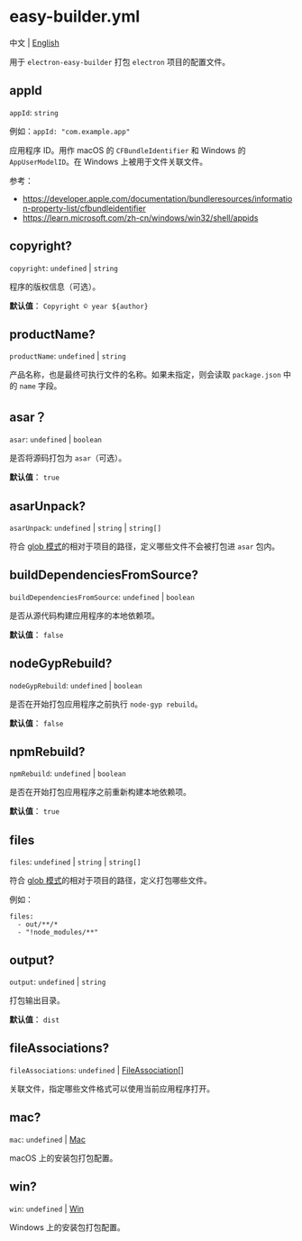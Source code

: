# easy-builder.yml
中文 | [English](../en/base.md)

用于 `electron-easy-builder` 打包 `electron` 项目的配置文件。

## appId
`appId`: `string`

例如：`appId: "com.example.app"`

应用程序 ID。用作 macOS 的 `CFBundleIdentifier` 和 Windows 的 `AppUserModelID`。在 Windows 上被用于文件关联文件。

参考：
* https://developer.apple.com/documentation/bundleresources/information-property-list/cfbundleidentifier
* https://learn.microsoft.com/zh-cn/windows/win32/shell/appids

## copyright?
`copyright`: `undefined` | `string`

程序的版权信息（可选）。

**默认值**：
`Copyright © year ${author}`

## productName?
`productName`: `undefined` | `string`

产品名称，也是最终可执行文件的名称。如果未指定，则会读取 `package.json` 中的 `name` 字段。

## asar？
`asar`: `undefined` | `boolean`

是否将源码打包为 `asar`（可选）。

**默认值**：
`true`

## asarUnpack?
`asarUnpack`: `undefined` | `string` | `string[]`

符合 [glob 模式](https://www.electron.build/file-patterns)的相对于项目的路径，定义哪些文件不会被打包进 `asar` 包内。

## buildDependenciesFromSource?
`buildDependenciesFromSource`: `undefined` | `boolean`

是否从源代码构建应用程序的本地依赖项。

**默认值**：
`false`

## nodeGypRebuild?
`nodeGypRebuild`: `undefined` | `boolean`

是否在开始打包应用程序之前执行 `node-gyp rebuild`。

**默认值**：
`false`

## npmRebuild?
`npmRebuild`: `undefined` | `boolean`

是否在开始打包应用程序之前重新构建本地依赖项。

**默认值**：
`true`

## files
`files`: `undefined` | `string` | `string[]`

符合 [glob 模式](https://www.electron.build/file-patterns)的相对于项目的路径，定义打包哪些文件。

例如：
```
files:
  - out/**/*
  - "!node_modules/**"   
```

## output?
`output`: `undefined` | `string`

打包输出目录。

**默认值**：
`dist`

## fileAssociations?
`fileAssociations`: `undefined` | [FileAssociation](fileAssociation.md)[]

关联文件，指定哪些文件格式可以使用当前应用程序打开。

## mac?
`mac`: `undefined` | [Mac](mac/base.md)

macOS 上的安装包打包配置。

## win?
`win`: `undefined` | [Win](win/base.md)

Windows 上的安装包打包配置。
